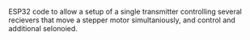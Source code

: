 ESP32 code to allow a setup of a single transmitter controlling several recievers that move a stepper motor simultaniously, and control and additional selonoied.
